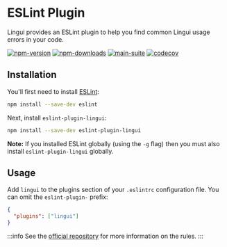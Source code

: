 # ESLint Plugin

Lingui provides an ESLint plugin to help you find common Lingui usage errors in your code.

[![npm-version](https://img.shields.io/npm/v/eslint-plugin-lingui?logo=npm&cacheSeconds=1800)](https://www.npmjs.com/package/eslint-plugin-lingui)
[![npm-downloads](https://img.shields.io/npm/dt/eslint-plugin-lingui?cacheSeconds=500)](https://www.npmjs.com/package/eslint-plugin-lingui)
[![main-suite](https://github.com/lingui/eslint-plugin/actions/workflows/ci.yml/badge.svg)](https://github.com/lingui/eslint-plugin/actions/workflows/ci.yml)
[![codecov](https://codecov.io/gh/lingui/eslint-plugin/graph/badge.svg?token=ULkNOaWVaw)](https://codecov.io/gh/lingui/eslint-plugin)

## Installation

You'll first need to install [ESLint](http://eslint.org):

```bash npm2yarn
npm install --save-dev eslint
```

Next, install `eslint-plugin-lingui`:

```bash npm2yarn
npm install --save-dev eslint-plugin-lingui
```

**Note:** If you installed ESLint globally (using the `-g` flag) then you must also install `eslint-plugin-lingui` globally.

## Usage

Add `lingui` to the plugins section of your `.eslintrc` configuration file. You can omit the `eslint-plugin-` prefix:

```json
{
  "plugins": ["lingui"]
}
```

:::info
See the [official repository](https://github.com/lingui/eslint-plugin) for more information on the rules.
:::
